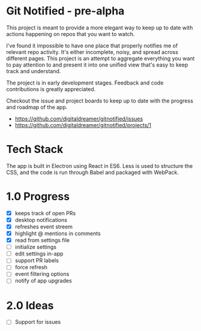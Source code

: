 # Git Notified - pre-alpha

This project is meant to provide a more elegant way to keep up to date with actions happening on repos that you want to watch.

I've found it impossible to have one place that properly notifies me of relevant repo activity. It's either incomplete, noisy, and spread across different pages. This project is an attempt to aggregate everything you want to pay attention to and present it into one unified view that's easy to keep track and understand.

The project is in early development stages. Feedback and code contributions is greatly appreciated.

Checkout the issue and project boards to keep up to date with the progress and roadmap of the app.

* https://github.com/digitaldreamer/gitnotified/issues
* https://github.com/digitaldreamer/gitnotified/projects/1

# Tech Stack

The app is built in Electron using React in ES6. Less is used to structure the CSS, and the code is run through Babel and packaged with WebPack.

# 1.0 Progress

- [x] keeps track of open PRs
- [x] desktop notifications
- [x] refreshes event streem
- [x] highlight @ mentions in comments
- [x] read from settings file
- [ ] initialize settings
- [ ] edit settings in-app
- [ ] support PR labels
- [ ] force refresh
- [ ] event filtering options
- [ ] notify of app upgrades

# 2.0 Ideas

- [ ] Support for issues
